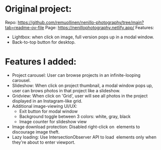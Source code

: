 # Original project:
Repo: https://github.com/remuollinen/nenillo-photography/tree/main?tab=readme-ov-file
Page: https://nenillophotography.netlify.app/
Features:
- Lightbox: when click on image, full version pops up in a modal window.
- Back-to-top button for desktop.

# Features I added:
- Project carousel: User can browse projects in an infinite-looping carousel.
- Slideshow: When click on project thumbnail, a modal window pops up, user can brows photos in that project like a slideshow.
- Gridview: When click on 'Grid', user will see all photos in the project displayed in an Instagram-like grid.
- Additional image-viewing UI/UX:
    + Exit button for modal window
    + Background toggle between 3 colors: white, gray, black
    + Image counter for slideshow view
- Image download protection: Disabled right-click on <img> elements to discourage image theft.
- Lazy loading: Use IntersectionObserver API to load <img> elements only when they're about to enter viewport.
